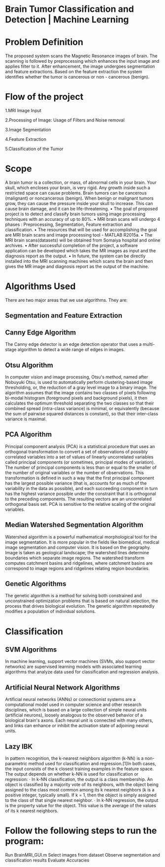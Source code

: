 # Brain Tumor Classification and Detection | Machine Learning
# Problem Definition
The proposed system scans the Magnetic Resonance images of brain. The scanning is followed by preprocessing which enhances the input image and applies filter to it. After enhancement, the image undergoes segmentation and feature extractions. Based on the feature extraction the system identifies whether the tumor is cancerous or non - cancerous (benign).
# Flow of the project
1.MRI Image Input

2.Processing of Image: Usage of Filters and Noise removal

3.Image Segmentation

4.Feature Extraction

5.Classification of the Tumor

# Scope
 A brain tumor is a collection, or mass, of abnormal cells in your brain. Your skull, which encloses your brain, is very rigid. Any growth inside such a restricted space can cause problems. Brain tumors can be cancerous (malignant) or noncancerous (benign). When benign or malignant tumors grow, they can cause the pressure inside your skull to increase. This can cause brain damage, and it can be life-threatening. • The goal of proposed project is to detect and classify brain tumors using image processing techniques with an accuracy of up to 80%. • MRI brain scans will undergo 4 phases : Preprocessing, Segmentation, Feature extraction and classification. • The resources that will be used for accomplishing the goal are MRI brain scans and image processing tool - MATLAB R2015a. • The MRI brain scans(datasets) will be obtained from Somaiya hospital and online archives. • After successful completion of the project, a software application can be developed which takes the MR images as input and the diagnosis report as the output. • In future, the system can be directly installed into the MRI scanning machines which scans the brain and then gives the MR image and diagnosis report as the output of the machine.

 # Algorithms Used
 There are two major areas that we use algorithms. They are:

## Segmentation and Feature Extraction

## Canny Edge Algorithm
The Canny edge detector is an edge detection operator that uses a multi-stage algorithm to detect a wide range of edges in images.

## Otsu Algorithm
In computer vision and image processing, Otsu's method, named after Nobuyuki Otsu, is used to automatically perform clustering-based image thresholding, or, the reduction of a gray level image to a binary image. The algorithm assumes that the image contains two classes of pixels following bi-modal histogram (foreground pixels and background pixels), it then calculates the optimum threshold separating the two classes so that their combined spread (intra-class variance) is minimal, or equivalently (because the sum of pairwise squared distances is constant), so that their inter-class variance is maximal.

## PCA Algorithm
Principal component analysis (PCA) is a statistical procedure that uses an orthogonal transformation to convert a set of observations of possibly correlated variables into a set of values of linearly uncorrelated variables called principal components (or sometimes, principal modes of variation). The number of principal components is less than or equal to the smaller of the number of original variables or the number of observations. This transformation is defined in such a way that the first principal component has the largest possible variance (that is, accounts for as much of the variability in the data as possible), and each succeeding component in turn has the highest variance possible under the constraint that it is orthogonal to the preceding components. The resulting vectors are an uncorrelated orthogonal basis set. PCA is sensitive to the relative scaling of the original variables.

## Median Watershed Segmentation Algorithm
Watershed algorithm is a powerful mathematical morphological tool for the image segmentation. It is more popular in the fields like biomedical, medical image segmentation and computer vision. It is based on the geography. Image is taken as geological landscape; the watershed lines determine boundaries which separate image regions. The watershed transform computes catchment basins and ridgelines, where catchment basins are correspond to image regions and ridgelines relating region boundaries.

## Genetic Algorithms
The genetic algorithm is a method for solving both constrained and unconstrained optimization problems that is based on natural selection, the process that drives biological evolution. The genetic algorithm repeatedly modifies a population of individual solutions.

# Classification

## SVM Algorithms
In machine learning, support vector machines (SVMs, also support vector networks) are supervised learning models with associated learning algorithms that analyze data used for classification and regression analysis.

## Artificial Neural Network Algorithms
Artificial neural networks (ANNs) or connectionist systems are a computational model used in computer science and other research disciplines, which is based on a large collection of simple neural units (artificial neurons), loosely analogous to the observed behavior of a biological brain's axons. Each neural unit is connected with many others, and links can enhance or inhibit the activation state of adjoining neural units.

## Lazy IBK
In pattern recognition, the k-nearest neighbors algorithm (k-NN) is a non-parametric method used for classification and regression.[1]In both cases, the input consists of the k closest training examples in the feature space. The output depends on whether k-NN is used for classification or regression: · In k-NN classification, the output is a class membership. An object is classified by a majority vote of its neighbors, with the object being assigned to the class most common among its k nearest neighbors (k is a positive integer, typically small). If k = 1, then the object is simply assigned to the class of that single nearest neighbor. · In k-NN regression, the output is the property value for the object. This value is the average of the values of its k nearest neighbors.

# Follow the following steps to run the program:
Run BrainMRI_GUI.m
Select images from dataset
Observe segmentation and classification results
Evaluate Accuracies
